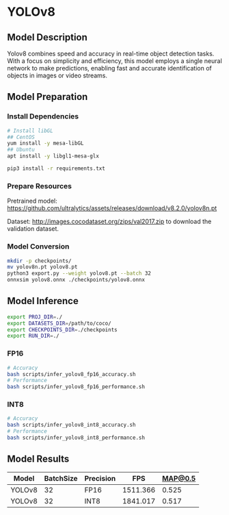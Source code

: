 # YOLOv8

## Model Description

Yolov8 combines speed and accuracy in real-time object detection tasks. With a focus on simplicity and efficiency, this model employs a single neural network to make predictions, enabling fast and accurate identification of objects in images or video streams.

## Model Preparation

### Install Dependencies

```bash
# Install libGL
## CentOS
yum install -y mesa-libGL
## Ubuntu
apt install -y libgl1-mesa-glx

pip3 install -r requirements.txt
```

### Prepare Resources

Pretrained model: <https://github.com/ultralytics/assets/releases/download/v8.2.0/yolov8n.pt>

Dataset: <http://images.cocodataset.org/zips/val2017.zip> to download the validation dataset.

### Model Conversion

```bash
mkdir -p checkpoints/
mv yolov8n.pt yolov8.pt
python3 export.py --weight yolov8.pt --batch 32
onnxsim yolov8.onnx ./checkpoints/yolov8.onnx
```

## Model Inference

```bash
export PROJ_DIR=./
export DATASETS_DIR=/path/to/coco/
export CHECKPOINTS_DIR=./checkpoints
export RUN_DIR=./
```

### FP16

```bash
# Accuracy
bash scripts/infer_yolov8_fp16_accuracy.sh
# Performance
bash scripts/infer_yolov8_fp16_performance.sh
```

### INT8

```bash
# Accuracy
bash scripts/infer_yolov8_int8_accuracy.sh
# Performance
bash scripts/infer_yolov8_int8_performance.sh
```

## Model Results

| Model  | BatchSize | Precision | FPS      | MAP@0.5 |
| ------ | --------- | --------- | -------- | ------- |
| YOLOv8 | 32        | FP16      | 1511.366 | 0.525   |
| YOLOv8 | 32        | INT8      | 1841.017 | 0.517   |
